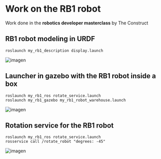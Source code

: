 # Work on the RB1 robot 
Work done in the **robotics developer masterclass** by The Construct

## RB1 robot modeling in URDF

```
roslaunch my_rb1_description display.launch
```

![imagen](https://github.com/Andy-Leo10/my_rb1_robot/assets/60716487/1232904d-7dcc-4c4a-a158-f0f52cb84d3c)


## Launcher in gazebo with the RB1 robot inside a box

```
roslaunch my_rb1_ros rotate_service.launch
roslaunch my_rb1_gazebo my_rb1_robot_warehouse.launch
```

![imagen](https://github.com/Andy-Leo10/my_rb1_robot/assets/60716487/a8301a92-e495-45fb-b89a-2d614ae0d8e9)


## Rotation service for the RB1 robot

```
roslaunch my_rb1_ros rotate_service.launch
rosservice call /rotate_robot "degrees: -45"
```

![imagen](https://github.com/Andy-Leo10/my_rb1_robot/assets/60716487/306a5806-fab9-4f55-a5e6-377d2ce21491)
